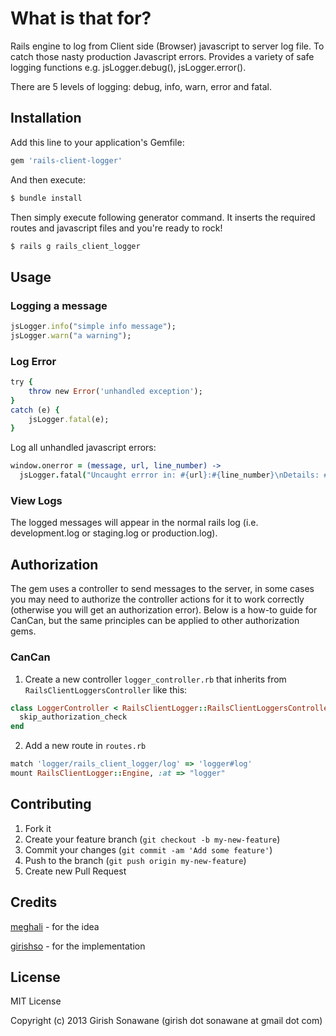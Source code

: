 # What is that for?

Rails engine to log from Client side (Browser) javascript to server log file. To catch those nasty production Javascript errors. Provides a variety of safe logging functions e.g. jsLogger.debug(), jsLogger.error().

There are 5 levels of logging: debug, info, warn, error and fatal.

## Installation

Add this line to your application's Gemfile:

```ruby
gem 'rails-client-logger'
```
    
And then execute:

```bash
$ bundle install
```

Then simply execute following generator command. It inserts the required routes and javascript files and you're ready to rock!

```bash
$ rails g rails_client_logger
```

## Usage

### Logging a message

```ruby
jsLogger.info("simple info message");
jsLogger.warn("a warning");
```
    
### Log Error

```ruby
try {
    throw new Error('unhandled exception');
}
catch (e) {
    jsLogger.fatal(e);
}
```

Log all unhandled javascript errors:

```coffee
window.onerror = (message, url, line_number) ->
  jsLogger.fatal("Uncaught errror in: #{url}:#{line_number}\nDetails: #{message}")
```

### View Logs

The logged messages will appear in the normal rails log (i.e. development.log or staging.log or production.log).

## Authorization

The gem uses a controller to send messages to the server, in some cases you may need to authorize the controller actions for it to work correctly (otherwise you will get an authorization error). Below is a how-to guide for CanCan, but the same principles can be applied to other authorization gems.

### CanCan

1. Create a new controller `logger_controller.rb` that inherits from `RailsClientLoggersController` like this:

```ruby
class LoggerController < RailsClientLogger::RailsClientLoggersController
  skip_authorization_check
end
```

2. Add a new route in `routes.rb`

```ruby
match 'logger/rails_client_logger/log' => 'logger#log'
mount RailsClientLogger::Engine, :at => "logger"
```

## Contributing

1. Fork it
2. Create your feature branch (`git checkout -b my-new-feature`)
3. Commit your changes (`git commit -am 'Add some feature'`)
4. Push to the branch (`git push origin my-new-feature`)
5. Create new Pull Request

## Credits

[meghali](https://github.com/Meghali) - for the idea

[girishso](https://github.com/girishso) - for the implementation

## License
MIT License

Copyright (c) 2013 Girish Sonawane (girish dot sonawane at gmail dot com)

